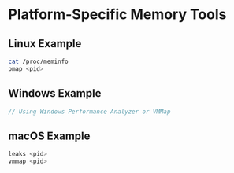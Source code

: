 # Platform-Specific Memory Tools

## Linux Example
```sh
cat /proc/meminfo
pmap <pid>
```

## Windows Example
```cpp
// Using Windows Performance Analyzer or VMMap
```

## macOS Example
```sh
leaks <pid>
vmmap <pid>
```
